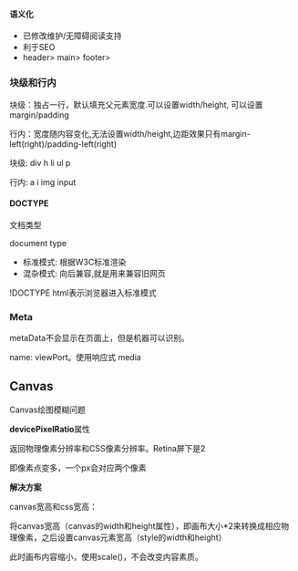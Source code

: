 #### 语义化

* 已修改维护/无障碍阅读支持
* 利于SEO
* header>  main>  footer> 



### 块级和行内

块级：独占一行，默认填充父元素宽度.可以设置width/height, 可以设置margin/padding

行内：宽度随内容变化,无法设置width/height,边距效果只有margin-left(right)/padding-left(right)

块级: div   h    li    ul p 

行内: a  i img input



#### DOCTYPE

文档类型

document type

* 标准模式: 根据W3C标准渲染
* 混杂模式: 向后兼容,就是用来兼容旧网页

!DOCTYPE html表示浏览器进入标准模式



### Meta

metaData不会显示在页面上，但是机器可以识别。

name: viewPort。使用响应式 media







## Canvas

Canvas绘图模糊问题

**devicePixelRatio**属性

返回物理像素分辨率和CSS像素分辨率。Retina屏下是2

即像素点变多，一个px会对应两个像素

**解决方案**

canvas宽高和css宽高：

将canvas宽高（canvas的width和height属性），即画布大小*2来转换成相应物理像素，之后设置canvas元素宽高（style的width和height）

此时画布内容缩小，使用scale()，不会改变内容素质。

